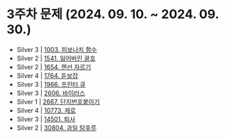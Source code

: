 # 3주차 문제 (2024. 09. 10. ~ 2024. 09. 30.)

- Silver 3 | [1003. 피보나치 함수](https://www.acmicpc.net/problem/1003)
- Silver 2 | [1541. 잃어버린 괄호](https://www.acmicpc.net/problem/1541)
- Silver 2 | [1654. 랜선 자르기](https://www.acmicpc.net/problem/1654)
- Silver 4 | [1764. 듣보잡](https://www.acmicpc.net/problem/1764)
- Silver 3 | [1966. 프린터 큐](https://www.acmicpc.net/problem/1966)
- Silver 3 | [2606. 바이러스](https://www.acmicpc.net/problem/2606)
- Silver 1 | [2667. 단지번호붙이기](https://www.acmicpc.net/problem/2667)
- Silver 4 | [10773. 제로](https://www.acmicpc.net/problem/10773)
- Silver 3 | [14501. 퇴사](https://www.acmicpc.net/problem/14501)
- Silver 2 | [30804. 과일 탕후루](https://www.acmicpc.net/problem/30804)
